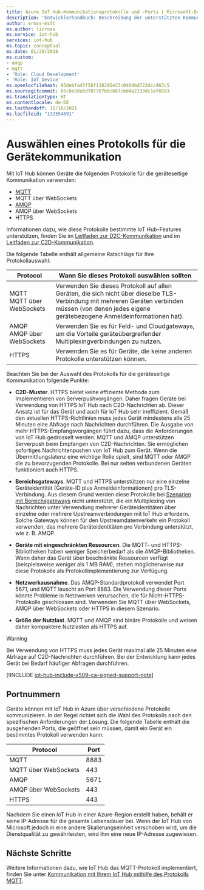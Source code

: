 ```yaml
---
title: Azure IoT Hub-Kommunikationsprotokolle und -Ports | Microsoft-Dokumentation
description: 'Entwicklerhandbuch: Beschreibung der unterstützten Kommunikationsprotokolle für D2C- und C2D-Kommunikationen sowie der Portnummern, die geöffnet sein müssen.'
author: eross-msft
ms.author: lizross
ms.service: iot-hub
services: iot-hub
ms.topic: conceptual
ms.date: 01/29/2018
ms.custom:
- amqp
- mqtt
- 'Role: Cloud Development'
- 'Role: IoT Device'
ms.openlocfilehash: 95debfa45f56f138295e33c0464bd722dcc463c5
ms.sourcegitcommit: 05c8e50a5df87707b6c687c6d4a2133dc1af6583
ms.translationtype: HT
ms.contentlocale: de-DE
ms.lasthandoff: 11/16/2021
ms.locfileid: "132554691"
---
```

# <a name="choose-a-device-communication-protocol"></a>Auswählen eines Protokolls für die Gerätekommunikation

Mit IoT Hub können Geräte die folgenden Protokolle für die geräteseitige Kommunikation verwenden:

* [MQTT](https://docs.oasis-open.org/mqtt/mqtt/v3.1.1/mqtt-v3.1.1.pdf)
* MQTT über WebSockets
* [AMQP](https://docs.oasis-open.org/amqp/core/v1.0/os/amqp-core-complete-v1.0-os.pdf)
* AMQP über WebSockets
* HTTPS

Informationen dazu, wie diese Protokolle bestimmte IoT Hub-Features unterstützen, finden Sie im [Leitfaden zur D2C-Kommunikation](iot-hub-devguide-d2c-guidance.md) und im [Leitfaden zur C2D-Kommunikation](iot-hub-devguide-c2d-guidance.md).

Die folgende Tabelle enthält allgemeine Ratschläge für Ihre Protokollauswahl:

| Protocol | Wann Sie dieses Protokoll auswählen sollten |
| --- | --- |
| MQTT <br> MQTT über WebSockets |Verwenden Sie dieses Protokoll auf allen Geräten, die sich nicht über dieselbe TLS-Verbindung mit mehreren Geräten verbinden müssen (von denen jedes eigene gerätebezogene Anmeldeinformationen hat). |
| AMQP <br> AMQP über WebSockets |Verwenden Sie es für Feld- und Cloudgateways, um die Vorteile geräteübergreifender Multiplexingverbindungen zu nutzen. |
| HTTPS |Verwenden Sie es für Geräte, die keine anderen Protokolle unterstützen können. |

Beachten Sie bei der Auswahl des Protokolls für die geräteseitige Kommunikation folgende Punkte:

* **C2D-Muster**. HTTPS bietet keine effiziente Methode zum Implementieren von Serverpushvorgängen. Daher fragen Geräte bei Verwendung von HTTPS IoT Hub nach C2D-Nachrichten ab. Dieser Ansatz ist für das Gerät und auch für IoT Hub sehr ineffizient. Gemäß den aktuellen HTTPS-Richtlinien muss jedes Gerät mindestens alle 25 Minuten eine Abfrage nach Nachrichten durchführen. Die Ausgabe von mehr HTTPS-Empfangsvorgängen führt dazu, dass die Anforderungen von IoT Hub gedrosselt werden. MQTT und AMQP unterstützen Serverpush beim Empfangen von C2D-Nachrichten. Sie ermöglichen sofortiges Nachrichtenpushen von IoT Hub zum Gerät. Wenn die Übermittlungslatenz eine wichtige Rolle spielt, sind MQTT oder AMQP die zu bevorzugenden Protokolle. Bei nur selten verbundenen Geräten funktioniert auch HTTPS.

* **Bereichsgateways**. MQTT und HTTPS unterstützen nur eine einzelne Geräteidentität (Geräte-ID plus Anmeldeinformationen) pro TLS-Verbindung. Aus diesem Grund werden diese Protokolle bei [Szenarien mit Bereichsgateways](iot-hub-devguide-endpoints.md#field-gateways) nicht unterstützt, die ein Multiplexing von Nachrichten unter Verwendung mehrerer Geräteidentitäten über einzelne oder mehrere Upstreamverbindungen mit IoT Hub erfordern. Solche Gateways können für den Upstreamdatenverkehr ein Protokoll verwenden, das mehrere Geräteidentitäten pro Verbindung unterstützt, wie z. B. AMQP.

* **Geräte mit eingeschränkten Ressourcen**. Die MQTT- und HTTPS-Bibliotheken haben weniger Speicherbedarf als die AMQP-Bibliotheken. Wenn daher das Gerät über beschränkte Ressourcen verfügt (beispielsweise weniger als 1 MB RAM), stehen möglicherweise nur diese Protokolle als Protokollimplementierung zur Verfügung.

* **Netzwerkausnahme**. Das AMQP-Standardprotokoll verwendet Port 5671, und MQTT lauscht an Port 8883. Die Verwendung dieser Ports könnte Probleme in Netzwerken verursachen, die für Nicht-HTTPS-Protokolle geschlossen sind. Verwenden Sie MQTT über WebSockets, AMQP über WebSockets oder HTTPS in diesem Szenario.

* **Größe der Nutzlast**. MQTT und AMQP sind binäre Protokolle und weisen daher kompaktere Nutzlasten als HTTPS auf.

> [!WARNING]
> Bei Verwendung von HTTPS muss jedes Gerät maximal alle 25 Minuten eine Abfrage auf C2D-Nachrichten durchführen. Bei der Entwicklung kann jedes Gerät bei Bedarf häufiger Abfragen durchführen.

[!INCLUDE [iot-hub-include-x509-ca-signed-support-note](../../includes/iot-hub-include-x509-ca-signed-support-note.md)]

## <a name="port-numbers"></a>Portnummern

Geräte können mit IoT Hub in Azure über verschiedene Protokolle kommunizieren. In der Regel richtet sich die Wahl des Protokolls nach den spezifischen Anforderungen der Lösung. Die folgende Tabelle enthält die ausgehenden Ports, die geöffnet sein müssen, damit ein Gerät ein bestimmtes Protokoll verwenden kann:

| Protocol | Port |
| --- | --- |
| MQTT |8883 |
| MQTT über WebSockets |443 |
| AMQP |5671 |
| AMQP über WebSockets |443 |
| HTTPS |443 |

Nachdem Sie einen IoT Hub in einer Azure-Region erstellt haben, behält er seine IP-Adresse für die gesamte Lebensdauer bei. Wenn der IoT Hub von Microsoft jedoch in eine andere Skalierungseinheit verschoben wird, um die Dienstqualität zu gewährleisten, wird ihm eine neue IP-Adresse zugewiesen.

## <a name="next-steps"></a>Nächste Schritte

Weitere Informationen dazu, wie IoT Hub das MQTT-Protokoll implementiert, finden Sie unter [Kommunikation mit Ihrem IoT Hub mithilfe des Protokolls MQTT](iot-hub-mqtt-support.md).
